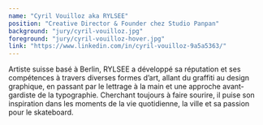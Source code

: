 ```yaml
---
name: "Cyril Vouilloz aka RYLSEE"
position: "Creative Director & Founder chez Studio Panpan"
background: "jury/cyril-vouilloz.jpg"
foreground: "jury/cyril-vouilloz-hover.jpg"
link: "https://www.linkedin.com/in/cyril-vouilloz-9a5a5363/"
---
```

Artiste suisse basé à Berlin, RYLSEE a développé sa réputation et ses compétences à travers diverses formes d’art, allant du graffiti au design graphique, en passant par le lettrage à la main et une approche avant-gardiste de la typographie. Cherchant toujours à faire sourire, il puise son inspiration dans les moments de la vie quotidienne, la ville et sa passion pour le skateboard.